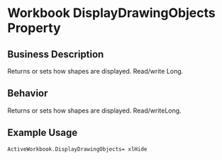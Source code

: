 # Workbook DisplayDrawingObjects Property

## Business Description
Returns or sets how shapes are displayed. Read/write Long.

## Behavior
Returns or sets how shapes are displayed. Read/writeLong.

## Example Usage
```vba
ActiveWorkbook.DisplayDrawingObjects= xlHide
```
